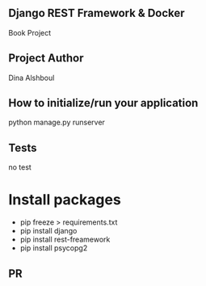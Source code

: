 ## Django REST Framework & Docker

Book Project

## Project Author

Dina Alshboul

## How to initialize/run your application

python manage.py runserver

## Tests

no test

# Install packages

* pip freeze > requirements.txt 
* pip install django
* pip install rest-freamework
* pip install psycopg2



## PR
